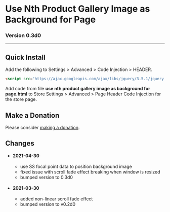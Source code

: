 # Use Nth Product Gallery Image as Background for Page

### Version 0.3d0

---

## Quick Install

Add the following to Settings > Advanced > Code Injection > HEADER.

```html
<script src="https://ajax.googleapis.com/ajax/libs/jquery/3.5.1/jquery.min.js"></script>
```

Add code from file **use nth product gallery image as background for page.html**
to Store Settings > Advanced > Page Header Code Injection for the store page.

## Make a Donation

Please consider [making a donation](https://github.com/tomsWebConsulting/twcsl#make-a-donation).

## Changes

* **2021-04-30**
<br><br>
  * use SS focal point data to position background image
  * fixed issue with scroll fade effect breaking when window is resized
  * bumped version to 0.3d0
  <br><br>
* **2021-03-30**
<br><br>
  * added non-linear scroll fade effect
  * bumped version to v0.2d0
